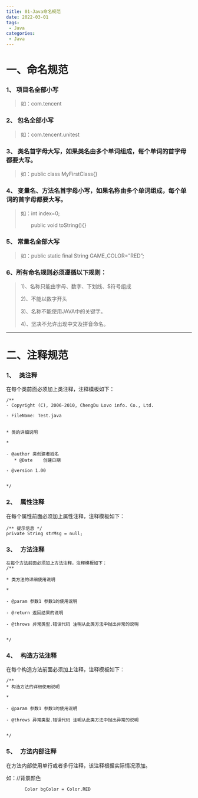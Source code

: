 ```yaml
---
title: 01-Java命名规范
date: 2022-03-01
tags:
 - Java
categories: 
 - Java
---
```


# **一、命名规范**

### 1、 项目名全部小写

> 如：com.tencent

### 2、 包名全部小写

> 如：com.tencent.unitest

### 3、 类名首字母大写，如果类名由多个单词组成，每个单词的首字母都要大写。

> 如：public class MyFirstClass{}

### 4、 变量名、方法名首字母小写，如果名称由多个单词组成，每个单词的首字母都要大写。

> 如：int index=0;
> 
>        public void toString(){}

### 5、 常量名全部大写

> 如：public static final String GAME_COLOR=”RED”;

### 6、所有命名规则必须遵循以下规则：

> 1)、名称只能由字母、数字、下划线、$符号组成
> 
> 2)、不能以数字开头
> 
> 3)、名称不能使用JAVA中的关键字。
> 
> 4)、坚决不允许出现中文及拼音命名。

-----

# **二、注释规范**

### **1、**   **类注释**

在每个类前面必须加上类注释，注释模板如下：

```
/**
- Copyright (C), 2006-2010, ChengDu Lovo info. Co., Ltd.

- FileName: Test.java


* 类的详细说明

*

- @author 类创建者姓名  
   * @Date    创建日期

- @version 1.00


*/
```

### **2、**   **属性注释**

在每个属性前面必须加上属性注释，注释模板如下：

```
/** 提示信息 */
private String strMsg = null;
```

### **3、**   **方法注释**

```
在每个方法前面必须加上方法注释，注释模板如下：
/**

* 类方法的详细使用说明

*

- @param 参数1 参数1的使用说明

- @return 返回结果的说明

- @throws 异常类型.错误代码 注明从此类方法中抛出异常的说明


*/
```

### **4、**   **构造方法注释**

在每个构造方法前面必须加上注释，注释模板如下：

```
/**
* 构造方法的详细使用说明

*

- @param 参数1 参数1的使用说明

- @throws 异常类型.错误代码 注明从此类方法中抛出异常的说明


*/
```

### **5、**   **方法内部注释**

在方法内部使用单行或者多行注释，该注释根据实际情况添加。

如：//背景颜色

```
       Color bgColor = Color.RED
```